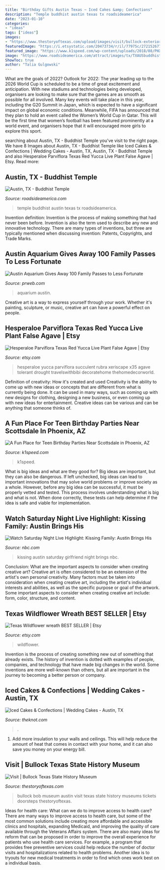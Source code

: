 ```yaml
---
title: "Birthday Gifts Austin Texas ~ Iced Cakes &amp; Confections"
description: "Temple buddhist austin texas tx roadsideamerica"
date: "2023-01-10"
categories:
- "ideas"
tags: ["ideas"]
images:
- "https://www.thestoryoftexas.com/upload/images/visit/bullock-exterior.jpg?1453143330"
featuredImage: "https://i.etsystatic.com/20473734/r/il/77975c/2721526770/il_1588xN.2721526770_9q49.jpg"
featured_image: "https://www.k1speed.com/wp-content/uploads/2018/08/PHX-1500x500.jpg"
image: "https://www.roadsideamerica.com/attract/images/tx/TXAUSbuddhist_peuster1.jpg"
ShowToc: true
author: "Talia Gulgowski"
---
```



What are the goals of 2022?
Outlook for 2022: The year leading up to the 2026 World Cup is scheduled to be a time of great excitement and anticipation. With new stadiums and technologies being developed, organisers are looking to make sure that the games are as smooth as possible for all involved. Many key events will take place in this year, including the G20 Summit in Japan, which is expected to have a significant impact on global economic conditions. Meanwhile, FIFA has announced that they plan to hold an event called the Women’s World Cup in Qatar. This will be the first time that women’s football has been featured prominently at a world event, and organisers hope that it will encouraged more girls to explore this sport.

	

		
searching about Austin, TX - Buddhist Temple you've visit to the right page. We have 8 Images about Austin, TX - Buddhist Temple like Iced Cakes &amp; Confections | Wedding Cakes - Austin, TX, Austin, TX - Buddhist Temple and also Hesperaloe Parviflora Texas Red Yucca Live Plant False Agave | Etsy. Read more:
		
    
## Austin, TX - Buddhist Temple

<img loading=lazy src="https://www.roadsideamerica.com/attract/images/tx/TXAUSbuddhist_peuster1.jpg" onerror="this.onerror=null;this.src='https://tse2.mm.bing.net/th?id=OIP.EizhprGdhzNLPYsu27pZ3AAAAA&amp;pid=15.1';" alt="Austin, TX - Buddhist Temple">

_Source: roadsideamerica.com_

>temple buddhist austin texas tx roadsideamerica. 

	

Invention definition:
Invention is the process of making something that had never been before. Invention is also the term used to describe any new and innovative technology. There are many types of inventions, but three are typically mentioned when discussing invention: Patents, Copyrights, and Trade Marks.

    
## Austin Aquarium Gives Away 100 Family Passes To Less Fortunate

<img loading=lazy src="http://ww1.prweb.com/prfiles/2013/12/14/11420022/Austin_Aquarium_Sharks.jpg" onerror="this.onerror=null;this.src='https://tse3.mm.bing.net/th?id=OIP.vxZOhFkJ82G2eYduyTjjqgHaE0&amp;pid=15.1';" alt="Austin Aquarium Gives Away 100 Family Passes to Less Fortunate">

_Source: prweb.com_

>aquarium austin. 

	

Creative art is a way to express yourself through your work. Whether it's painting, sculpture, or music, creative art can have a powerful effect on people.

    
## Hesperaloe Parviflora Texas Red Yucca Live Plant False Agave | Etsy

<img loading=lazy src="https://i.etsystatic.com/20473734/r/il/77975c/2721526770/il_1588xN.2721526770_9q49.jpg" onerror="this.onerror=null;this.src='https://tse2.mm.bing.net/th?id=OIP._8WpZOB_yoTwL30gE6G2ygHaKA&amp;pid=15.1';" alt="Hesperaloe Parviflora Texas Red Yucca Live Plant False Agave | Etsy">

_Source: etsy.com_

>hesperaloe yucca parviflora succulent rubra xeriscape x35 agave tolerant drought travelswithbibi decoratehome thehomedecorworld. 

	

Definition of creativity: How it's created and used
Creativity is the ability to come up with new ideas or concepts that are different from what is currently being done. It can be used in many ways, such as coming up with new designs for clothing, designing a new business, or even coming up with new ideas for entertainment. Creative ideas can be various and can be anything that someone thinks of.

    
## A Fun Place For Teen Birthday Parties Near Scottsdale In Phoenix, AZ

<img loading=lazy src="https://www.k1speed.com/wp-content/uploads/2018/08/PHX-1500x500.jpg" onerror="this.onerror=null;this.src='https://tse3.mm.bing.net/th?id=OIP.j6d0LMqxKDRU_tXRB5g2hgHaCe&amp;pid=15.1';" alt="A Fun Place for Teen Birthday Parties Near Scottsdale in Phoenix, AZ">

_Source: k1speed.com_

>k1speed. 

	

What is big ideas and what are they good for?
Big ideas are important, but they can also be dangerous. If left unchecked, big ideas can lead to important innovations that may solve world problems or improve society as a whole. However, before any big idea can be successful, it must be properly vetted and tested. This process involves understanding what is big and what is not. When done correctly, these tests can help determine if the idea is safe and viable for implementation.

    
## Watch Saturday Night Live Highlight: Kissing Family: Austin Brings His

<img loading=lazy src="https://img.nbc.com/sites/nbcunbc/files/images/2014/11/06/35b1fe1c0303ada93b5ad1da05612b76_f5867fce9b1d398d9d411abe92c10c77.jpg" onerror="this.onerror=null;this.src='https://tse1.mm.bing.net/th?id=OIP.nAEWAhSzcKOo26Cmz1f9oAHaEK&amp;pid=15.1';" alt="Watch Saturday Night Live Highlight: Kissing Family: Austin Brings His">

_Source: nbc.com_

>kissing austin saturday girlfriend night brings nbc. 

	

Conclusion: What are the important aspects to consider when creating creative art?
Creative art is often considered to be an extension of the artist's own personal creativity. Many factors must be taken into consideration when creating creative art, including the artist's individual interests and abilities, as well as the specific purpose or goal of the artwork. Some important aspects to consider when creating creative art include: form, color, structure, and content.

    
## Texas Wildflower Wreath BEST SELLER | Etsy

<img loading=lazy src="https://i.etsystatic.com/24647266/r/il/8bac60/3122938774/il_1588xN.3122938774_4kif.jpg" onerror="this.onerror=null;this.src='https://tse4.mm.bing.net/th?id=OIP.bANEI1_keMY6u-QGGrKIrQHaHa&amp;pid=15.1';" alt="Texas Wildflower wreath BEST SELLER | Etsy">

_Source: etsy.com_

>wildflower. 

	

Invention is the process of creating something new out of something that already exists. The history of invention is dotted with examples of people, companies, and technology that have made big changes in the world. Some inventions are more well-known than others, but all are important in the journey to becoming a better person or company.

    
## Iced Cakes &amp; Confections | Wedding Cakes - Austin, TX

<img loading=lazy src="https://media-api.xogrp.com/images/d5118253-d470-4388-b4b3-ef4d69ee219b" onerror="this.onerror=null;this.src='https://tse2.mm.bing.net/th?id=OIP.8Mr2De797Gyh7umZnTyfagHaLG&amp;pid=15.1';" alt="Iced Cakes &amp; Confections | Wedding Cakes - Austin, TX">

_Source: theknot.com_

>. 

	

1. Add more insulation to your walls and ceilings. This will help reduce the amount of heat that comes in contact with your home, and it can also save you money on your energy bill.

    
## Visit | Bullock Texas State History Museum

<img loading=lazy src="https://www.thestoryoftexas.com/upload/images/visit/bullock-exterior.jpg?1453143330" onerror="this.onerror=null;this.src='https://tse1.mm.bing.net/th?id=OIP.jaXgr8HV6zrFc84HJMDQsAHaEK&amp;pid=15.1';" alt="Visit | Bullock Texas State History Museum">

_Source: thestoryoftexas.com_

>bullock bob museum austin visit texas state history museums tickets doorsteps thestoryoftexas. 

	

Ideas for health care: What can we do to improve access to health care?
There are many ways to improve access to health care, but some of the most common solutions include creating more affordable and accessible clinics and hospitals, expanding Medicaid, and improving the quality of care available through the Veterans Affairs system. There are also many ideas for reform that can be proposed in order to improve the overall experience for patients who use health care services. For example, a program that provides free preventive services could help reduce the number of doctor visits and hospitalizations related to health problems. Another idea is to tryouts for new medical treatments in order to find which ones work best on a individual basis.

